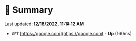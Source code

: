 # 📖 Summary
Last updated: **12/18/2022, 11:18:12 AM**

- `GET` [https://google.com](https://google.com) - **Up** (160ms)
